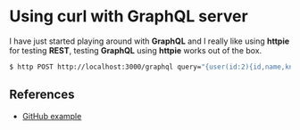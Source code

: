 # Using curl with GraphQL server

I have just started playing around with **GraphQL** and I really like using **httpie** for testing **REST**, testing **GraphQL** using **httpie** works out of the box.

```bash
$ http POST http://localhost:3000/graphql query="{user(id:2){id,name,knowledge{language,frameworks}}}"
```

## References

- [GitHub example](https://github.com/guilouro/simple-graphql-server)
